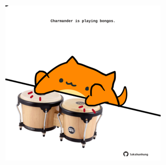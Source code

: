 <!-- built at 21/04/2022, 17:07:27 UTC -->
<p align="center">
  <img width="500" height="500" src="./ReadmeImage.svg">
</p>
